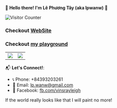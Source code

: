 🌟 **Hello there! I'm Lê Phương Tây (aka lpwanw)** 🌟

![Visitor Counter](https://visitor-badge.laobi.icu/badge?page_id=lpwanw.lpwanw)

### Checkout [WebSite](https://tayne.tech/)
### Checkout [my playground](https://lpwanw.github.io/personal_project_fe/)

<p align="center">
  <!--- stats (start) -->
<table align="center">
<tr border="none">
<td width="50%" align="center">
  <img  align="center"  src="https://streak-stats.demolab.com?user=lpwanw&theme=dark&border_radius=8.4" />
</td>

<td width="50%" align="center">
  <img  src="https://github-readme-stats.anuraghazra1.vercel.app/api/top-langs/?username=lpwanw&layout=compact&theme=dark&hide_border=false&no-bg=true&no-frame=true&langs_count=8" />
</td>
</tr>
</table>

📬 **Let's Connect!**:
- 📞 Phone: +84393203261
- 📧 Email: [lp.wanw@gmail.com](mailto:lp.wanw@gmail.com)
- 📘 Facebook: [fb.com/vinsrayleigh](https://fb.com/vinsrayleigh)


  
<!--START_SECTION:auto_commit-->
If the world really looks like that I will paint no more!
<!--END_SECTION:auto_commit-->
